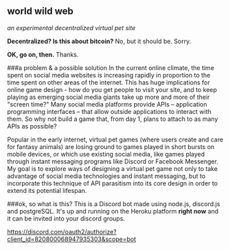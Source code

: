 ## world wild web
*an experimental decentralized virtual pet site*

**Decentralized? Is this about bitcoin?**
No, but it should be. Sorry.

**OK, go on, then.**
Thanks.

###a problem & a possible solution
In the current online climate, the time spent on social media websites is increasing rapidly in proportion to the time spent on other areas of the internet. This has huge implications for online game design - how do you get people to visit your site, and to keep playing as emerging social media giants take up more and more of their "screen time?" Many social media platforms provide APIs – application programming interfaces – that allow outside applications to interact with them. So why not build a game that, from day 1, plans to attach to as many APIs as possible?

Popular in the early internet, virtual pet games (where users create and care for fantasy animals) are losing ground to games played in short bursts on mobile devices, or which use existing social media, like games played through instant messaging programs like Discord or Facebook Messenger. My goal is to explore ways of designing a virtual pet game not only to take advantage of social media technologies and instant messaging, but to incorporate this technique of API parasitism into its core design in order to extend its potential lifespan.  

###ok, so what is this?
This is a Discord bot made using node.js, discord.js and postgreSQL.
It's up and running on the Heroku platform **right now** and it can be invited into your discord groups.

https://discord.com/oauth2/authorize?client_id=820800068947935303&scope=bot

